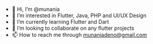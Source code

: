 - 👋 Hi, I’m @munania
- 👀 I’m interested in Flutter, Java, PHP and UI/UX Design
- 🌱 I’m currently learning Flutter and Dart
- 💞️ I’m looking to collaborate on any flutter projects
- 📫 How to reach me through munaniadeno@gmail.com

<!---
munania/munania is a ✨ special ✨ repository because its `README.md` (this file) appears on your GitHub profile.
You can click the Preview link to take a look at your changes.
--->
